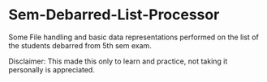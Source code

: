# Sem-Debarred-List-Processor

Some File handling and basic data representations performed on the list of the students debarred from 5th sem exam. 

Disclaimer: This made this only to learn and practice, not taking it personally is appreciated.
